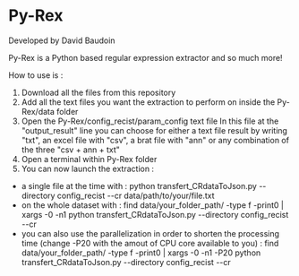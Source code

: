 # Py-Rex

Developed by David Baudoin 

Py-Rex is a Python based regular expression extractor and so much more!

How to use is :

1) Download all the files from this repository
2) Add all the text files you want the extraction to perform on inside the Py-Rex/data folder
3) Open the Py-Rex/config_recist/param_config text file
  In this file at the "output_result" line you can choose for either a text file result by writing "txt", an excel file with "csv", a brat file with "ann" or any combination of the three "csv + ann + txt"
4) Open a terminal within Py-Rex folder
5) You can now launch the extraction :
 - a single file at the time with :
  python transfert_CRdataToJson.py --directory config_recist --cr data/path/to/your/file.txt
 - on the whole dataset with :
  find data/your_folder_path/ -type f -print0 | xargs -0 -n1 python transfert_CRdataToJson.py --directory config_recist --cr
 - you can also use the parallelization in order to shorten the processing time (change -P20 with the amout of CPU core available to you) :
  find data/your_folder_path/ -type f -print0 | xargs -0 -n1 -P20 python transfert_CRdataToJson.py --directory config_recist --cr
